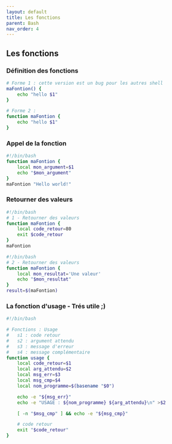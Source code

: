 ```yaml
---
layout: default
title: Les fonctions
parent: Bash
nav_order: 4
---
```


## Les fonctions

### Définition des fonctions

```bash
# Forme 1 : cette version est un bug pour les autres shell
maFontion() {
    echo "hello $1"
}
```

```bash
# Forme 2 :
function maFontion {
    echo "hello $1"
}
```

### Appel de la fonction

```bash
#!/bin/bash
function maFontion {
    local mon_argument=$1
    echo "$mon_argument"
}
maFontion "Hello world!"
```

### Retourner des valeurs

```bash
#!/bin/bash
# 1 - Retourner des valeurs
function maFontion {
    local code_retour=80
    exit $code_retour
}
maFontion
```

```bash
#!/bin/bash
# 2 - Retourner des valeurs
function maFontion {
    local mon_resultat='Une valeur'
    echo "$mon_resultat"
}
result=$(maFontion)
```

### La fonction d'usage - Trés utile ;)

```bash
#!/bin/bash

# Fonctions : Usage
#   s1 : code retour
#   s2 : argument attendu
#   s3 : message d'erreur
#   s4 : message complémentaire
function usage {
    local code_retour=$1
    local arg_attendu=$2
    local msg_err=$3
    local msg_cmp=$4
    local nom_programme=$(basename "$0")

    echo -e "${msg_err}"
    echo -e "USAGE : ${nom_programme} ${arg_attendu}\n" >$2

    [ -n "$msg_cmp" ] && echo -e "${msg_cmp}"

    # code retour
    exit "$code_retour"
}
```
